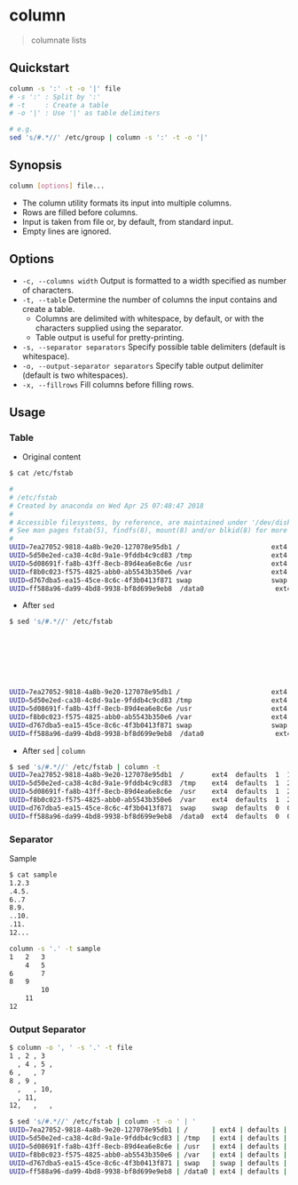 # column

> columnate lists

## Quickstart

```bash
column -s ':' -t -o '|' file
# -s ':' : Split by ':'
# -t     : Create a table
# -o '|' : Use '|' as table delimiters

# e.g.
sed 's/#.*//' /etc/group | column -s ':' -t -o '|'
```

## Synopsis

```bash
column [options] file...
```

- The column utility formats its input into multiple columns.
- Rows are filled before columns.
- Input is taken from file or, by default, from standard input.
- Empty lines are ignored.

## Options

- `-c, --columns width` Output is formatted to a width specified as number of characters.
- `-t, --table` Determine the number of columns the input contains and create a table.
    - Columns are delimited  with  whitespace, by default, or with the characters supplied using the separator.
    - Table output is useful for pretty-printing.
- `-s, --separator separators` Specify possible table delimiters (default is whitespace).
- `-o, --output-separator separators` Specify table output delimiter (default is two whitespaces).
- `-x, --fillrows` Fill columns before filling rows.

## Usage

### Table

- Original content

```bash
$ cat /etc/fstab

#
# /etc/fstab
# Created by anaconda on Wed Apr 25 07:48:47 2018
#
# Accessible filesystems, by reference, are maintained under '/dev/disk'
# See man pages fstab(5), findfs(8), mount(8) and/or blkid(8) for more info
#
UUID=7ea27052-9818-4a8b-9e20-127078e95db1 /                       ext4    defaults        1 1
UUID=5d50e2ed-ca38-4c8d-9a1e-9fddb4c9cd83 /tmp                    ext4    defaults        1 2
UUID=5d08691f-fa8b-43ff-8ecb-89d4ea6e8c6e /usr                    ext4    defaults        1 2
UUID=f8b0c023-f575-4825-abb0-ab5543b350e6 /var                    ext4    defaults        1 2
UUID=d767dba5-ea15-45ce-8c6c-4f3b0413f871 swap                    swap    defaults        0 0
UUID=ff588a96-da99-4bd8-9938-bf8d699e9eb8  /data0                  ext4    defaults        0 0
```

- After `sed`

```bash
$ sed 's/#.*//' /etc/fstab








UUID=7ea27052-9818-4a8b-9e20-127078e95db1 /                       ext4    defaults        1 1
UUID=5d50e2ed-ca38-4c8d-9a1e-9fddb4c9cd83 /tmp                    ext4    defaults        1 2
UUID=5d08691f-fa8b-43ff-8ecb-89d4ea6e8c6e /usr                    ext4    defaults        1 2
UUID=f8b0c023-f575-4825-abb0-ab5543b350e6 /var                    ext4    defaults        1 2
UUID=d767dba5-ea15-45ce-8c6c-4f3b0413f871 swap                    swap    defaults        0 0
UUID=ff588a96-da99-4bd8-9938-bf8d699e9eb8  /data0                  ext4    defaults        0 0
```

- After `sed` | `column`

```bash
$ sed 's/#.*//' /etc/fstab | column -t
UUID=7ea27052-9818-4a8b-9e20-127078e95db1  /       ext4  defaults  1  1
UUID=5d50e2ed-ca38-4c8d-9a1e-9fddb4c9cd83  /tmp    ext4  defaults  1  2
UUID=5d08691f-fa8b-43ff-8ecb-89d4ea6e8c6e  /usr    ext4  defaults  1  2
UUID=f8b0c023-f575-4825-abb0-ab5543b350e6  /var    ext4  defaults  1  2
UUID=d767dba5-ea15-45ce-8c6c-4f3b0413f871  swap    swap  defaults  0  0
UUID=ff588a96-da99-4bd8-9938-bf8d699e9eb8  /data0  ext4  defaults  0  0
```
### Separator

Sample

```bash
$ cat sample
1.2.3
.4.5.
6..7
8.9.
..10.
.11.
12...
```

```bash
column -s '.' -t sample
1   2   3
    4   5
6       7
8   9
        10
    11
12
```

### Output Separator

```bash
$ column -o ', ' -s '.' -t file
1 , 2 , 3
  , 4 , 5 ,
6 ,   , 7
8 , 9 ,
  ,   , 10,
  , 11,
12,   ,   ,
```

```bash
$ sed 's/#.*//' /etc/fstab | column -t -o ' | '
UUID=7ea27052-9818-4a8b-9e20-127078e95db1 | /      | ext4 | defaults | 1 | 1
UUID=5d50e2ed-ca38-4c8d-9a1e-9fddb4c9cd83 | /tmp   | ext4 | defaults | 1 | 2
UUID=5d08691f-fa8b-43ff-8ecb-89d4ea6e8c6e | /usr   | ext4 | defaults | 1 | 2
UUID=f8b0c023-f575-4825-abb0-ab5543b350e6 | /var   | ext4 | defaults | 1 | 2
UUID=d767dba5-ea15-45ce-8c6c-4f3b0413f871 | swap   | swap | defaults | 0 | 0
UUID=ff588a96-da99-4bd8-9938-bf8d699e9eb8 | /data0 | ext4 | defaults | 0 | 0
```
